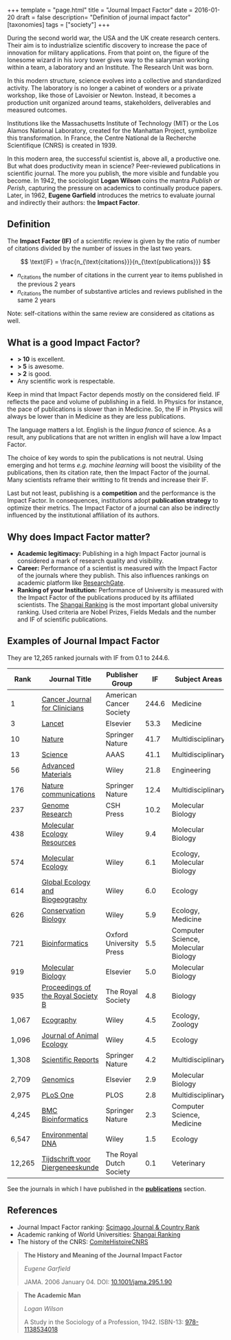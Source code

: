 +++
template = "page.html"
title = "Journal Impact Factor"
date =  2016-01-20
draft = false
description= "Definition of journal impact factor"
[taxonomies]
tags = ["society"]
+++

During the second world war, the USA and the UK create research centers. Their aim is to industrialize scientific discovery to increase the pace of innovation for military applications. From that point on, the figure of the lonesome wizard in his ivory tower gives way to the salaryman working within a team, a laboratory and an Institute. The Research Unit was born.

In this modern structure, science evolves into a collective and standardized activity. The laboratory is no longer a cabinet of wonders or a private workshop, like those of Lavoisier or Newton. Instead, it becomes a production unit organized around teams, stakeholders, deliverables and measured outcomes.

Institutions like the Massachusetts Institute of Technology (MIT) or the Los Alamos National Laboratory, created for the Manhattan Project, symbolize this transformation. In France, the Centre National de la Recherche Scientifique (CNRS) is created in 1939.

In this modern area, the successful scientist is, above all, a productive one. But what does productivity mean in science? Peer-reviewed publications in scientific journal. The more you publish, the more visible and fundable you become. In 1942, the sociologist **Logan Wilson** coins the mantra *Publish or Perish*, capturing the pressure on academics to continually produce papers. Later, in 1962, **Eugene Garfield** introduces the metrics to evaluate journal and indirectly their authors: the **Impact Factor**.
<!-- more -->

## Definition

The **Impact Factor (IF)** of a scientific review is given by the ratio of number of citations divided by the number of issues in the last two years.

$$
\text{IF} = \frac{n_{\text{citations}}}{n_{\text{publications}}}
$$

* $n_{\text{citations}}$ the number of citations in the current year to items published in the previous 2 years
* $n_{\text{citations}}$ the number of substantive articles and reviews published in the same 2 years

Note: self-citations within the same review are considered as citations as well.

## What is a good Impact Factor?

* **> 10** is excellent.
* **> 5** is awesome.
* **> 2** is good.
* Any scientific work is respectable.
 
Keep in mind that Impact Factor depends mostly on the considered field. IF reflects the pace and volume of publishing in a field. In Physics for instance, the pace of publications is slower than in Medicine. So, the IF in Physics will always be lower than in Medicine as they are less publications.

The language matters a lot. English is the *lingua franca* of science. As a result, any publications that are not written in english will have a low Impact Factor.

The choice of key words to spin the publications is not neutral. Using emerging and hot terms *e.g.* *machine learning* will boost the visibility of the publications, then its citation rate, then the Impact Factor of the journal. Many scientists reframe their writting to fit trends and increase their IF.

Last but not least, publishing is a **competition** and the performance is the Impact Factor. In consequences, institutions adopt **publication strategy** to optimize their metrics. The Impact Factor of a journal can also be indirectly influenced by the institutional affiliation of its authors.

## Why does Impact Factor matter?

* **Academic legitimacy:** Publishing in a high Impact Factor journal is considered a mark of research quality and visibility.
* **Career:** Performance of a scientist is measured with the Impact Factor of the journals where they publish. This also influences rankings on academic platform like [ResearchGate](https://www.researchgate.net/).
* **Ranking of your Institution:** Performance of University is measured with the Impact Factor of the publications produced by its affiliated scientists. The [Shangai Ranking](http://www.shanghairanking.com/) is the most important global university ranking. Used criteria are Nobel Prizes, Fields Medals and the number and IF of scientific publications.


## Examples of Journal Impact Factor

They are 12,265 ranked journals with IF from 0.1 to 244.6.

| Rank | Journal Title | Publisher Group | IF | Subject Areas |
| --- | --- | --- | --- | --- | 
| 1 | [Cancer Journal for Clinicians](https://acsjournals.onlinelibrary.wiley.com) |  American Cancer Society | 244.6 | Medicine |
| 3 | [Lancet](https://www.thelancet.com) | Elsevier  | 53.3 | Medicine |
| 10 | [Nature](https://www.nature.com) | Springer Nature | 41.7 | Multidisciplinary |
| 13 | [Science](https://www.science.org) | AAAS | 41.1 | Multidisciplinary |
| 56 | [Advanced Materials](https://advanced.onlinelibrary.wiley.com/journal/15214095) | Wiley | 21.8 | Engineering |
| 176 | [Nature communications](https://www.nature.com/ncomms) | Springer Nature | 12.4 | Multidisciplinary |
| 237 | [Genome Research](https://genome.cshlp.org/) | CSH Press | 10.2 | Molecular Biology |
| 438 | [Molecular Ecology Resources](https://onlinelibrary.wiley.com/journal/17550998) | Wiley | 9.4 | Molecular Biology | 
| 574 | [Molecular Ecology](https://onlinelibrary.wiley.com/loi/1365294x) | Wiley | 6.1 | Ecology, Molecular Biology |
| 614 | [Global Ecology and Biogeography](https://onlinelibrary.wiley.com/journal/14668238) | Wiley | 6.0 | Ecology |
| 626 | [Conservation Biology](https://www.jstor.org/journal/consbiol) | Wiley | 5.9 | Ecology, Medicine | 
| 721 | [Bioinformatics](http://bioinformatics.oxfordjournals.org) | Oxford University Press | 5.5 | Computer Science, Molecular Biology |
| 919 | [Molecular Biology](https://www.sciencedirect.com/journal/journal-of-molecular-biology) | Elsevier | 5.0 | Molecular Biology |
| 935 | [Proceedings of the Royal Society B](https://royalsocietypublishing.org/journal/rspb) | The Royal Society | 4.8 | Biology |
| 1,067 | [Ecography](https://nsojournals.onlinelibrary.wiley.com/journal/16000587) | Wiley | 4.5 | Ecology, Zoology |
| 1,096 | [Journal of Animal Ecology](https://besjournals.onlinelibrary.wiley.com/journal/13652656) | Wiley | 4.5 | Ecology |
| 1,308 | [Scientific Reports](https://www.nature.com/srep/) | Springer Nature | 4.2 | Multidisciplinary |
| 2,709 | [Genomics](https://www.sciencedirect.com/journal/genomics) | Elsevier |  2.9 | Molecular Biology |
| 2,975 | [PLoS One](https://journals.plos.org/plosone) | PLOS | 2.8 | Multidisciplinary |
| 4,245 | [BMC Bioinformatics](https://bmcbioinformatics.biomedcentral.com/) | Springer Nature | 2.3 | Computer Science, Medicine |
| 6,547 | [Environmental DNA](https://onlinelibrary.wiley.com/journal/26374943) | Wiley | 1.5 | Ecology |
| 12,265 | [Tijdschrift voor Diergeneeskunde](https://www.knmvd.nl/tijdschrift-voor-diergeneeskunde) | The Royal Dutch Society  | 0.1 | Veterinary |

See the journals in which I have published in the **[publications](/publications/)** section.



## References

* Journal Impact Factor ranking: [Scimago Journal & Country Rank](https://www.scimagojr.com)
* Academic ranking of World Universities: [Shangai Ranking](https://www.shanghairanking.com)
* The history of the CNRS: [ComiteHistoireCNRS](https://eman-archives.org/ComiteHistoireCNRS/chronologie-du-cnrs)

> **The History and Meaning of the Journal Impact Factor**
>
> *Eugene Garfield*
>
> JAMA. 2006 January 04. DOI: [10.1001/jama.295.1.90](https://doi.org/10.1001/jama.295.1.90)

> **The Academic Man**
>
> *Logan Wilson*
>
> A Study in the Sociology of a Profession, 1942. ISBN-13: [978-1138534018](https://openlibrary.org/isbn/978-1138534018)
